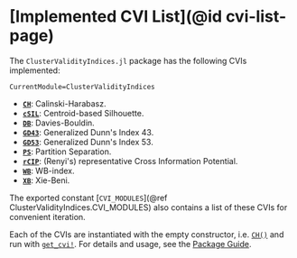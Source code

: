 # [Implemented CVI List](@id cvi-list-page)

The `ClusterValidityIndices.jl` package has the following CVIs implemented:

```@meta
CurrentModule=ClusterValidityIndices
```

- **[`CH`](@ref)**: Calinski-Harabasz.
- **[`cSIL`](@ref)**: Centroid-based Silhouette.
- **[`DB`](@ref)**: Davies-Bouldin.
- **[`GD43`](@ref)**: Generalized Dunn's Index 43.
- **[`GD53`](@ref)**: Generalized Dunn's Index 53.
- **[`PS`](@ref)**: Partition Separation.
- **[`rCIP`](@ref)**: (Renyi's) representative Cross Information Potential.
- **[`WB`](@ref)**: WB-index.
- **[`XB`](@ref)**: Xie-Beni.

The exported constant [`CVI_MODULES`](@ref ClusterValidityIndices.CVI_MODULES) also contains a list of these CVIs for convenient iteration.

Each of the CVIs are instantiated with the empty constructor, i.e. [`CH()`](@ref) and run with [`get_cvi!`](@ref).
For details and usage, see the [Package Guide](@ref).
